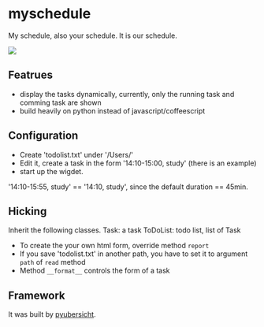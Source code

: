 # myschedule

My schedule, also your schedule. It is our schedule.

![](blob/master/screenshot.png)

## Featrues

* display the tasks dynamically, currently, only the running task and comming task are shown
* build heavily on python instead of javascript/coffeescript

## Configuration

* Create 'todolist.txt' under '/Users/<username>'
* Edit it, create a task in the form '14:10-15:00, study' (there is an example)
* start up the wigdet.
  
'14:10-15:55, study' == '14:10, study', since the default duration == 45min.
  
## Hicking

Inherit the following classes.
Task: a task
ToDoList: todo list, list of Task

* To create the your own html form, override method `report`
* If you save 'todolist.txt' in another path, you have to set it to argument `path` of `read` method
* Method `__format__` controls the form of a task

## Framework

It was built by [pyubersicht](https://github.com/Freakwill/pyubersicht).
